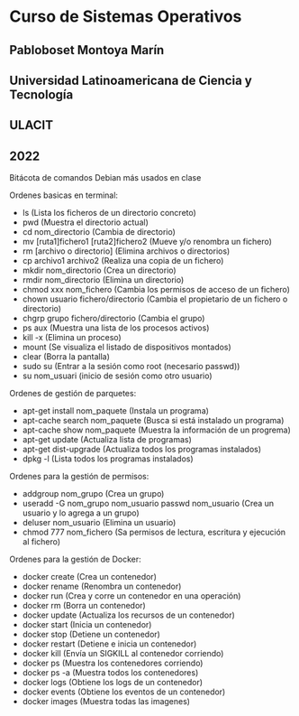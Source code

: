# Curso de Sistemas Operativos

## Pabloboset Montoya Marín
## Universidad Latinoamericana de Ciencia y Tecnología
## ULACIT
## 2022

Bitácota de comandos Debian más usados en clase

Ordenes basicas en terminal:
* ls  (Lista los ficheros de un directorio concreto)
* pwd  (Muestra el directorio actual)
* cd nom_directorio  (Cambia de directorio)
* mv [ruta1]fichero1 [ruta2]fichero2  (Mueve y/o renombra un fichero)
* rm [archivo o directorio]  (Elimina archivos o directorios)
* cp archivo1 archivo2  (Realiza una copia de un fichero)
* mkdir nom_directorio  (Crea un directorio)
* rmdir nom_directorio  (Elimina un directorio)
* chmod xxx nom_fichero  (Cambia los permisos de acceso de un fichero)
* chown usuario fichero/directorio  (Cambia el propietario de un fichero o directorio)
* chgrp grupo fichero/directorio  (Cambia el grupo)
* ps aux  (Muestra una lista de los procesos activos)
* kill -x  (Elimina un proceso)
* mount  (Se visualiza el listado de dispositivos montados)
* clear  (Borra la pantalla)
* sudo su  (Entrar a la sesión como root (necesario passwd))
* su nom_usuari  (inicio de sesión como otro usuario)


Ordenes de gestión de parquetes:
* apt-get install nom_paquete  (Instala un programa)
* apt-cache search nom_paquete  (Busca si está instalado un programa)
* apt-cache show nom_paquete  (Muestra la información de un progrema)
* apt-get update  (Actualiza lista de programas)
* apt-get dist-upgrade  (Actualiza todos los programas instalados)
* dpkg -l  (Lista todos los programas instalados)


Ordenes para la gestión de permisos:
* addgroup nom_grupo  (Crea un grupo)
* useradd -G nom_grupo nom_usuario
  passwd nom_usuario  (Crea un usuario y lo agrega a un grupo)
* deluser nom_usuario  (Elimina un usuario)
* chmod 777 nom_fichero  (Sa permisos de lectura, escritura y ejecución al fichero)


Ordenes para la gestión de Docker:
* docker create  (Crea un contenedor)
* docker rename  (Renombra un contenedor)
* docker run  (Crea y corre un contenedor en una operación)
* docker rm  (Borra un contenedor)
* docker update  (Actualiza los recursos de un contenedor)
* docker start  (Inicia un contenedor)
* docker stop  (Detiene un contenedor)
* docker restart  (Detiene e inicia un contenedor)
* docker kill  (Envía un SIGKILL al contenedor corriendo)
* docker ps  (Muestra los contenedores corriendo)
* docker ps -a  (Muestra todos los contenedores)
* docker logs  (Obtiene los logs de un contenedor)
* docker events  (Obtiene los eventos de un contenedor)
* docker images  (Muestra todas las imagenes)
